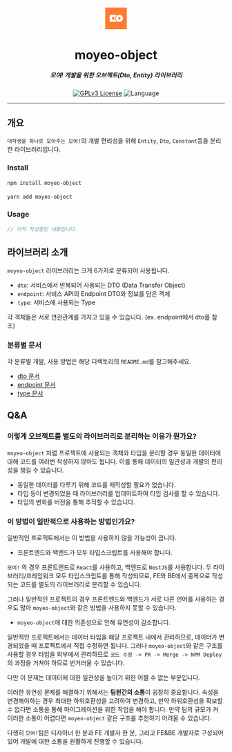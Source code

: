 <p align="center">
  <img src="assets/moyeo_logo.png" width="10%" alt="moyeo Logo" />
</p>
<h1 align="center">moyeo-object</h1>
<h5 align="center">모여! 개발을 위한 오브젝트(Dto, Entity) 라이브러리</h5>
<p align="center">
    <a href="LICENSE"><img alt="GPLv3 License" src="https://img.shields.io/badge/License-GPLv3-blue"/></a>
  <img alt="Language" src="https://img.shields.io/badge/Language-Typescript-blue?logo=typescript"/>
</p>

---

## 개요

`대학생을 하나로 모아주는 모여!`의 개발 편리성을 위해 `Entity`, `Dto`, `Constant`등을 분리한 라이브러리입니다.

### Install

```
npm install moyeo-object

yarn add moyeo-object
```

### Usage

```typescript
// 아직 작성중인 내용입니다.
```

## 라이브러리 소개

`moyeo-object` 라이브러리는 크게 6가지로 분류되어 사용됩니다.

-   `dto`: 서비스에서 반복되어 사용되는 DTO (Data Transfer Object)
-   `endpoint`: 서비스 API의 Endpoint DTO와 정보를 담은 객체
-   `type`: 서비스에 사용되는 Type

각 객체들은 서로 연관관계를 가지고 있을 수 있습니다. (ex. endpoint에서 dto를 참조)

### 분류별 문서

각 분류별 개발, 사용 방법은 해당 디렉토리의 `README.md`를 참고해주세요.

-   [dto 문서](/src/dto/README.md)
-   [endpoint 문서](/src/endpoint/README.md)
-   [type 문서](/src/type/README.md)

## Q&A

### 이렇게 오브젝트를 별도의 라이브러리로 분리하는 이유가 뭔가요?

`moyeo-object` 처럼 프로젝트에 사용되는 객체와 타입을 분리할 경우 동일한 데이터에 대해 코드를 여러번 작성하지 않아도 됩니다. 이를 통해 데이터의 일관성과 개발의 편리성을 챙길 수 있습니다.

-   동일한 데이터를 다루기 위해 코드를 재작성할 필요가 없습니다.
-   타입 등이 변경되었을 때 라이브러리를 업데이트하여 타입 검사를 할 수 있습니다.
-   타입의 변화를 버전을 통해 추적할 수 있습니다.

### 이 방법이 일반적으로 사용하는 방법인가요?

일반적인 프로젝트에서는 이 방법을 사용하지 않을 가능성이 큽니다.

-   프론트엔드와 백엔드가 모두 타입스크립트를 사용해야 합니다.

`모여!` 의 경우 프론트엔드로 `React`를 사용하고, 백엔드로 `NestJS`를 사용합니다. 두 라이브러리/프레임워크 모두 타입스크립트를 통해 작성되므로, FE와 BE에서 중복으로 작성되는 코드를 별도의 라이브러리로 분리할 수 있습니다.

그러나 일반적인 프로젝트의 경우 프론트엔드와 백엔드가 서로 다른 언어를 사용하는 경우도 많아 `moyeo-object`와 같은 방법을 사용하지 못할 수 있습니다.

-   `moyeo-object`에 대한 의존성으로 인해 유연성이 감소합니다.

일반적인 프로젝트에서는 데이터 타입을 해당 프로젝트 내에서 관리하므로, 데이터가 변경되었을 때 프로젝트에서 직접 수정하면 됩니다. 그러나 `moyeo-object`와 같은 구조를 사용할 경우 타입을 외부에서 관리하므로 `코드 수정 -> PR -> Merge -> NPM Deploy` 의 과정을 거쳐야 하므로 번거러울 수 있습니다.

다만 이 문제는 데이터에 대한 일관성을 높이기 위한 어쩔 수 없는 부분입니다.

이러한 유연성 문제를 해결하기 위해서는 **팀원간의 소통**이 굉장히 중요합니다. 속성을 변경해야하는 경우 최대한 하위호환성을 고려하여 변경하고, 만약 하위호환성을 확보할 수 없다면 소통을 통해 마이그레이션을 위한 작업을 해야 합니다. 만약 팀의 규모가 커 이러한 소통이 어렵다면 `moyeo-object` 같은 구조를 추천하기 어려울 수 있습니다.

다행히 `모여!`팀은 디자이너 한 분과 FE 개발자 한 분, 그리고 FE&BE 개발자로 구성되어 있어 개발에 대한 소통을 원활하게 진행할 수 있습니다.
